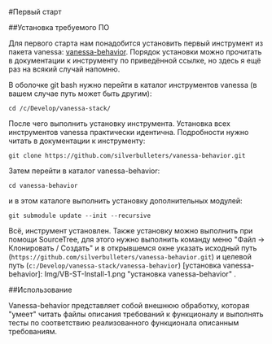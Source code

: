 #Первый старт

##Установка требуемого ПО

Для первого старта нам понадобится установить первый инструмент из пакета vanessa:
[vanessa-behavior](https://github.com/silverbulleters/vanessa-behavior).
Порядок установки можно прочитать в документации к инструменту по приведённой ссылке,
но здесь я ещё раз на всякий случай напомню.

В оболочке git bash нужно перейти в каталог инструментов vanessa (в вашем случае путь
может быть другим):

```
cd /c/Develop/vanessa-stack/
```

После чего выполнить установку инструмента. Установка всех инструментов vanessa
практически идентична. Подробности нужно читать в документации к инструменту:

```
git clone https://github.com/silverbulleters/vanessa-behavior.git
``` 

Затем перейти в каталог vanessa-behavior:

```
cd vanessa-behavior
```

и в этом каталоге выполнить установку дополнительных модулей:

```
git submodule update --init --recursive
```

Всё, инструмент установлен. Также установку можно выполнить при помощи SourceTree,
для этого нужно выполнить команду меню "Файл -> Клонировать / Создать" и в
открывшемся окне указать исходный путь
(`https://github.com/silverbulleters/vanessa-behavior.git`) и целевой
путь (`c:/Develop/vanessa-stack/vanessa-behavior`) [установка vanessa-behavior]: Img/VB-ST-Install-1.png "установка vanessa-behavior" .

##Использование

Vanessa-behavior представляет собой внешнюю обработку,
которая "умеет" читать файлы описания требований к функционалу и выполнять тесты по
соответствию реализованного функционала описанным требованиям.


